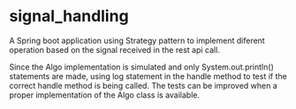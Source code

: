 # signal_handling

A Spring boot application using Strategy pattern to implement diferent operation based on the signal received in the rest api call.

Since the Algo implementation is simulated and only System.out.println() statements are made, using log statement in the handle method to test if the correct handle method is being called. The tests can be improved when a proper implementation of the Algo class is available.
